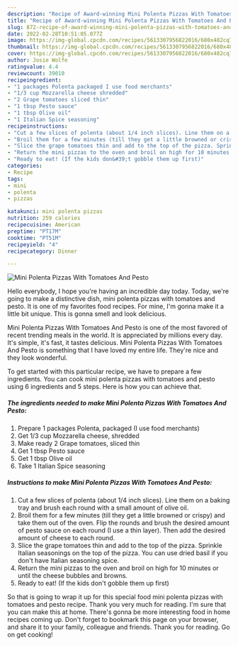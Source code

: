 ```yaml
---
description: "Recipe of Award-winning Mini Polenta Pizzas With Tomatoes And Pesto"
title: "Recipe of Award-winning Mini Polenta Pizzas With Tomatoes And Pesto"
slug: 872-recipe-of-award-winning-mini-polenta-pizzas-with-tomatoes-and-pesto
date: 2022-02-28T10:51:05.077Z
image: https://img-global.cpcdn.com/recipes/5613307956822016/680x482cq70/mini-polenta-pizzas-with-tomatoes-and-pesto-recipe-main-photo.jpg
thumbnail: https://img-global.cpcdn.com/recipes/5613307956822016/680x482cq70/mini-polenta-pizzas-with-tomatoes-and-pesto-recipe-main-photo.jpg
cover: https://img-global.cpcdn.com/recipes/5613307956822016/680x482cq70/mini-polenta-pizzas-with-tomatoes-and-pesto-recipe-main-photo.jpg
author: Josie Wolfe
ratingvalue: 4.4
reviewcount: 39010
recipeingredient:
- "1 packages Polenta packaged I use food merchants"
- "1/3 cup Mozzarella cheese shredded"
- "2 Grape tomatoes sliced thin"
- "1 tbsp Pesto sauce"
- "1 tbsp Olive oil"
- "1 Italian Spice seasoning"
recipeinstructions:
- "Cut a few slices of polenta (about 1/4 inch slices). Line them on a baking tray and brush each round with a small amount of olive oil."
- "Broil them for a few minutes (till they get a little browned or crispy) and take them out of the oven. Flip the rounds and brush the desired amount of pesto sauce on each round (I use a thin layer). Then add the desired amount of cheese to each round."
- "Slice the grape tomatoes thin and add to the top of the pizza. Sprinkle Italian seasonings on the top of the pizza. You can use dried basil if you don&#39;t have Italian seasoning spice."
- "Return the mini pizzas to the oven and broil on high for 10 minutes or until the cheese bubbles and browns."
- "Ready to eat! (If the kids don&#39;t gobble them up first)"
categories:
- Recipe
tags:
- mini
- polenta
- pizzas

katakunci: mini polenta pizzas 
nutrition: 259 calories
recipecuisine: American
preptime: "PT17M"
cooktime: "PT51M"
recipeyield: "4"
recipecategory: Dinner

---
```



![Mini Polenta Pizzas With Tomatoes And Pesto](https://img-global.cpcdn.com/recipes/5613307956822016/680x482cq70/mini-polenta-pizzas-with-tomatoes-and-pesto-recipe-main-photo.jpg)

Hello everybody, I hope you're having an incredible day today. Today, we're going to make a distinctive dish, mini polenta pizzas with tomatoes and pesto. It is one of my favorites food recipes. For mine, I'm gonna make it a little bit unique. This is gonna smell and look delicious.

Mini Polenta Pizzas With Tomatoes And Pesto is one of the most favored of recent trending meals in the world. It is appreciated by millions every day. It's simple, it's fast, it tastes delicious. Mini Polenta Pizzas With Tomatoes And Pesto is something that I have loved my entire life. They're nice and they look wonderful.




To get started with this particular recipe, we have to prepare a few ingredients. You can cook mini polenta pizzas with tomatoes and pesto using 6 ingredients and 5 steps. Here is how you can achieve that.

<!--inarticleads1-->

##### The ingredients needed to make Mini Polenta Pizzas With Tomatoes And Pesto:

1. Prepare 1 packages Polenta, packaged (I use food merchants)
1. Get 1/3 cup Mozzarella cheese, shredded
1. Make ready 2 Grape tomatoes, sliced thin
1. Get 1 tbsp Pesto sauce
1. Get 1 tbsp Olive oil
1. Take 1 Italian Spice seasoning




<!--inarticleads2-->

##### Instructions to make Mini Polenta Pizzas With Tomatoes And Pesto:

1. Cut a few slices of polenta (about 1/4 inch slices). Line them on a baking tray and brush each round with a small amount of olive oil.
1. Broil them for a few minutes (till they get a little browned or crispy) and take them out of the oven. Flip the rounds and brush the desired amount of pesto sauce on each round (I use a thin layer). Then add the desired amount of cheese to each round.
1. Slice the grape tomatoes thin and add to the top of the pizza. Sprinkle Italian seasonings on the top of the pizza. You can use dried basil if you don&#39;t have Italian seasoning spice.
1. Return the mini pizzas to the oven and broil on high for 10 minutes or until the cheese bubbles and browns.
1. Ready to eat! (If the kids don&#39;t gobble them up first)




So that is going to wrap it up for this special food mini polenta pizzas with tomatoes and pesto recipe. Thank you very much for reading. I'm sure that you can make this at home. There's gonna be more interesting food in home recipes coming up. Don't forget to bookmark this page on your browser, and share it to your family, colleague and friends. Thank you for reading. Go on get cooking!
